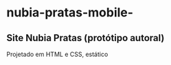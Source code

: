 # nubia-pratas-mobile-
<h2> Site Nubia Pratas (protótipo autoral) </h2>
 <p> Projetado em HTML e CSS, estático </p>
